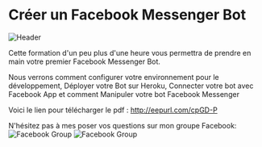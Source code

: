 # Créer un Facebook Messenger Bot

![Header](https://raw.githubusercontent.com/mlaidouni/FacebookBot/master/Facebook%20Messanger%20Bot.png)

Cette formation d'un peu plus d'une heure vous permettra de prendre en main votre premier Facebook Messenger Bot. 

Nous verrons comment configurer votre environnement pour le développement, Déployer votre Bot sur Heroku, Connecter votre bot avec Facebook App et comment Manipuler votre bot Facebook Messenger

Voici le lien pour télécharger le pdf : http://eepurl.com/cpGD-P

N'hésitez pas à mes poser vos questions sur mon groupe Facebook:
![Facebook Group](https://gallery.mailchimp.com/f624a95d6df6eed3944133b51/images/dfb8d36a-4776-43f3-bab5-3ed26f73efd3.png)
![Facebook Group](https://www.facebook.com/groups/1795624087378868/)


